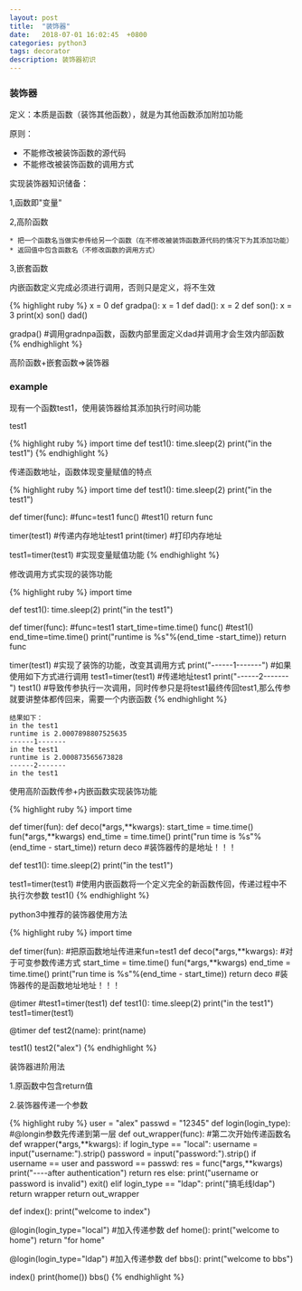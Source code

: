 ```yaml
---
layout: post
title:  "装饰器"
date:   2018-07-01 16:02:45  +0800
categories: python3
tags: decorator
description: 装饰器初识
---
```

### 装饰器

定义：本质是函数（装饰其他函数），就是为其他函数添加附加功能

原则：

* 不能修改被装饰函数的源代码
* 不能修改被装饰函数的调用方式

实现装饰器知识储备：

1,函数即"变量"

2,高阶函数

	* 把一个函数名当做实参传给另一个函数（在不修改被装饰函数源代码的情况下为其添加功能）
	* 返回值中包含函数名（不修改函数的调用方式）

3,嵌套函数

内嵌函数定义完成必须进行调用，否则只是定义，将不生效

{% highlight ruby %}
x = 0
def gradpa():
    x = 1
    def dad():
        x = 2
        def son():
            x = 3
            print(x)
        son()
    dad()


gradpa()	#调用gradnpa函数，函数内部里面定义dad并调用才会生效内部函数
{% endhighlight %}


高阶函数+嵌套函数=>装饰器

### example

现有一个函数test1，使用装饰器给其添加执行时间功能

test1

{% highlight ruby %}
import time
def test1():
    time.sleep(2)
    print("in the test1")
{% endhighlight %}

传递函数地址，函数体现变量赋值的特点

{% highlight ruby %}
import time
def test1():
    time.sleep(2)
    print("in the test1")

def timer(func):	#func=test1
    func()		#test1() 
    return func 

timer(test1)		#传递内存地址test1
print(timer)		#打印内存地址

test1=timer(test1)      #实现变量赋值功能
{% endhighlight %}

修改调用方式实现的装饰功能

{% highlight ruby %}
import time

def test1():
    time.sleep(2)
    print("in the test1")

def timer(func): #func=test1
    start_time=time.time()
    func()       #test1()
    end_time=time.time()
    print("runtime is %s"%(end_time -start_time))
    return func

timer(test1)		#实现了装饰的功能，改变其调用方式
print("------1-------")
#如果使用如下方式进行调用
test1=timer(test1)	#传递地址test1
print("------2-------")
test1()			#导致传参执行一次调用，同时传参只是将test1最终传回test1,那么传参就要讲整体都传回来，需要一个内嵌函数
{% endhighlight %}

	结果如下：
	in the test1
	runtime is 2.0007898807525635
	------1-------
	in the test1
	runtime is 2.000873565673828
	------2-------
	in the test1

使用高阶函数传参+内嵌函数实现装饰功能

{% highlight ruby %}
import time

def timer(fun):
    def deco(*args,**kwargs):
        start_time = time.time()
        fun(*args,**kwargs)
        end_time = time.time()
        print("run time is %s"%(end_time - start_time))
    return deco   #装饰器传的是地址！！！

def test1():
    time.sleep(2)
    print("in the test1")

test1=timer(test1)	#使用内嵌函数将一个定义完全的新函数传回，传递过程中不执行次参数
test1()
{% endhighlight %}

python3中推荐的装饰器使用方法

{% highlight ruby %}
import time

def timer(fun):			#把原函数地址传进来fun=test1
    def deco(*args,**kwargs):	#对于可变参数传递方式
        start_time = time.time()
        fun(*args,**kwargs)
        end_time = time.time()
        print("run time is %s"%(end_time - start_time))
    return deco   #装饰器传的是函数地址地址！！！

@timer   #test1=timer(test1)
def test1():
    time.sleep(2)
    print("in the test1")
test1=timer(test1)

@timer
def test2(name):
    print(name)

test1()
test2("alex")
{% endhighlight %}

装饰器进阶用法

1.原函数中包含return值

2.装饰器传递一个参数

{% highlight ruby %}
user = "alex"
passwd = "12345"
def login(login_type):		#@longin参数先传递到第一层
    def out_wrapper(func):	#第二次开始传递函数名
        def wrapper(*args,**kwargs):
            if login_type == "local":
                username = input("username:").strip()
                password = input("password:").strip()
                if username == user and password == passwd:
                    res = func(*args,**kwargs)
                    print("----after authentication")
                    return res
                else:
                    print("username or password is invalid")
                    exit()
            elif login_type == "ldap":
                print("搞毛线ldap")
        return wrapper
    return out_wrapper

def index():
    print("welcome to index")

@login(login_type="local")	#加入传递参数
def home():
    print("welcome to home")
    return "for home"

@login(login_type="ldap")	#加入传递参数
def bbs():
    print("welcome to bbs")

index()
print(home())
bbs()
{% endhighlight %} 
